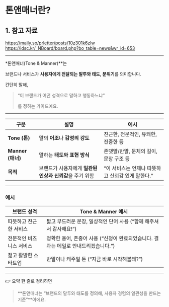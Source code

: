 # 톤앤매너란?

## 1. 참고 자료
https://maily.so/prletter/posts/10z301k6zlw
https://idsc.kr/_NBoard/board.php?bo_table=news&wr_id=653

---

*톤앤매너(Tone & Manner)**는

브랜드나 서비스가 **사용자에게 전달되는 말투와 태도, 분위기**를 의미합니다.

간단히 말해,

> “이 브랜드가 어떤 성격으로 말하고 행동하느냐”
> 
> 
> 를 정하는 가이드예요.
> 

---

| 구분 | 설명 | 예시 |
| --- | --- | --- |
| **Tone (톤)** | 말의 **어조**나 **감정의 강도** | 친근한, 전문적인, 유쾌한, 진중한 등 |
| **Manner (매너)** | 말하는 **태도와 표현 방식** | 존댓말/반말, 문체의 길이, 문장 구조 등 |
| **목적** | 브랜드가 사용자에게 **일관된 인상과 신뢰감**을 주기 위함 | “이 서비스는 언제나 따뜻하고 신뢰감 있게 말한다.” |

---

### 예시

| 브랜드 성격 | Tone & Manner 예시 |
| --- | --- |
| 따뜻하고 친근한 서비스 | 짧고 부드러운 문장, 일상적인 단어 사용 (“함께 해주셔서 감사해요!”) |
| 전문적인 비즈니스 서비스 | 정확한 용어, 존중어 사용 (“신청이 완료되었습니다. 결과는 메일로 안내드리겠습니다.”) |
| 젊고 활발한 스타트업 | 반말이나 캐주얼 톤 (“지금 바로 시작해볼래?”) |

---

👉 요약 한 줄로 정리하면

> **톤앤매너는 “브랜드의 말투와 태도를 정의해, 사용자 경험의 일관성을 만드는 기준”**이에요.
>

